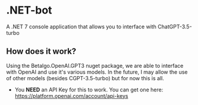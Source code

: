 # .NET-bot
A .NET 7 console application that allows you to interface with ChatGPT-3.5-turbo

## How does it work?
Using the Betalgo.OpenAI.GPT3 nuget package, we are able to interface with OpenAI and use it's various models. In the future, I may allow the use of other models (besides CGPT-3.5-turbo) but for now this is all.

- You **NEED** an API Key for this to work. You can get one here: https://platform.openai.com/account/api-keys
